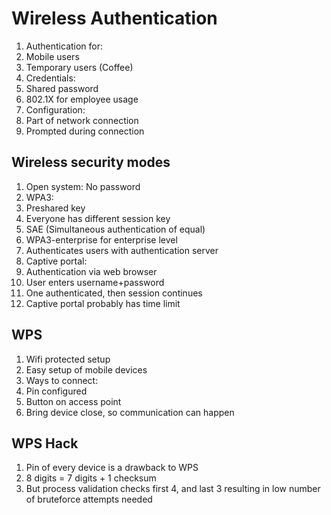 # Wireless Authentication

1. Authentication for:
 1. Mobile users
 1. Temporary users (Coffee)
1. Credentials:
 1. Shared password
 1. 802.1X for employee usage
1. Configuration:
 1. Part of network connection
 1. Prompted during connection

## Wireless security modes

1. Open system: No password
1. WPA3:
 1. Preshared key
 1. Everyone has different session key
 1. SAE (Simultaneous authentication of equal)
 1. WPA3-enterprise for enterprise level
 1. Authenticates users with authentication server
1. Captive portal:
 1. Authentication via web browser
 1. User enters username+password
 1. One authenticated, then session continues
 1. Captive portal probably has time limit

## WPS

1. Wifi protected setup
1. Easy setup of mobile devices
1. Ways to connect:
 1. Pin configured
 1. Button on access point
 1. Bring device close, so communication can happen

## WPS Hack

1. Pin of every device is a drawback to WPS
1. 8 digits = 7 digits + 1 checksum
1. But process validation checks first 4, and last 3 resulting in low number
   of bruteforce attempts needed

